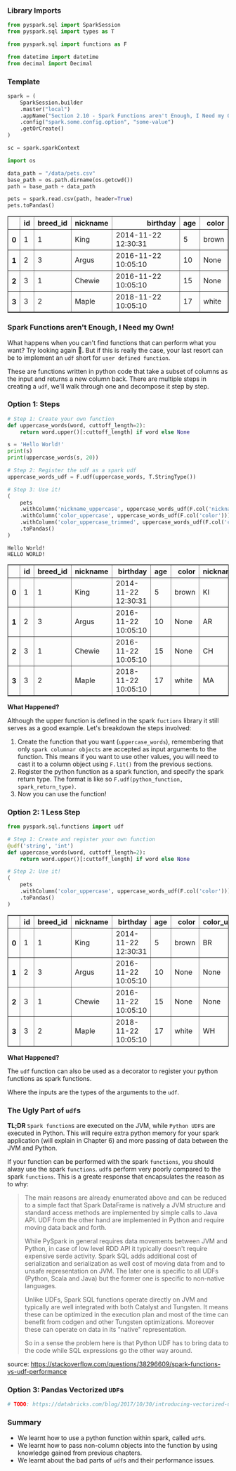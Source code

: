 
### Library Imports


```python
from pyspark.sql import SparkSession
from pyspark.sql import types as T

from pyspark.sql import functions as F

from datetime import datetime
from decimal import Decimal
```

### Template


```python
spark = (
    SparkSession.builder
    .master("local")
    .appName("Section 2.10 - Spark Functions aren't Enough, I Need my Own!")
    .config("spark.some.config.option", "some-value")
    .getOrCreate()
)

sc = spark.sparkContext

import os

data_path = "/data/pets.csv"
base_path = os.path.dirname(os.getcwd())
path = base_path + data_path
```


```python
pets = spark.read.csv(path, header=True)
pets.toPandas()
```




<div>
<table border="1" class="dataframe">
  <thead>
    <tr style="text-align: right;">
      <th></th>
      <th>id</th>
      <th>breed_id</th>
      <th>nickname</th>
      <th>birthday</th>
      <th>age</th>
      <th>color</th>
    </tr>
  </thead>
  <tbody>
    <tr>
      <th>0</th>
      <td>1</td>
      <td>1</td>
      <td>King</td>
      <td>2014-11-22 12:30:31</td>
      <td>5</td>
      <td>brown</td>
    </tr>
    <tr>
      <th>1</th>
      <td>2</td>
      <td>3</td>
      <td>Argus</td>
      <td>2016-11-22 10:05:10</td>
      <td>10</td>
      <td>None</td>
    </tr>
    <tr>
      <th>2</th>
      <td>3</td>
      <td>1</td>
      <td>Chewie</td>
      <td>2016-11-22 10:05:10</td>
      <td>15</td>
      <td>None</td>
    </tr>
    <tr>
      <th>3</th>
      <td>3</td>
      <td>2</td>
      <td>Maple</td>
      <td>2018-11-22 10:05:10</td>
      <td>17</td>
      <td>white</td>
    </tr>
  </tbody>
</table>
</div>



### Spark Functions aren't Enough, I Need my Own!

What happens when you can't find functions that can perform what you want? Try looking again 🤪. But if this is really the case, your last resort can be to implement an `udf` short for `user defined function`.

These are functions written in python code that take a subset of columns as the input and returns a new column back. There are multiple steps in creating a `udf`, we'll walk through one and decompose it step by step. 

### Option 1: Steps


```python
# Step 1: Create your own function
def uppercase_words(word, cuttoff_length=2):
    return word.upper()[:cuttoff_length] if word else None

s = 'Hello World!'
print(s)
print(uppercase_words(s, 20))

# Step 2: Register the udf as a spark udf
uppercase_words_udf = F.udf(uppercase_words, T.StringType())

# Step 3: Use it!
(
    pets
    .withColumn('nickname_uppercase', uppercase_words_udf(F.col('nickname')))
    .withColumn('color_uppercase', uppercase_words_udf(F.col('color')))
    .withColumn('color_uppercase_trimmed', uppercase_words_udf(F.col('color'), F.lit(3)))
    .toPandas()
)
```

    Hello World!
    HELLO WORLD!





<div>
<table border="1" class="dataframe">
  <thead>
    <tr style="text-align: right;">
      <th></th>
      <th>id</th>
      <th>breed_id</th>
      <th>nickname</th>
      <th>birthday</th>
      <th>age</th>
      <th>color</th>
      <th>nickname_uppercase</th>
      <th>color_uppercase</th>
      <th>color_uppercase_trimmed</th>
    </tr>
  </thead>
  <tbody>
    <tr>
      <th>0</th>
      <td>1</td>
      <td>1</td>
      <td>King</td>
      <td>2014-11-22 12:30:31</td>
      <td>5</td>
      <td>brown</td>
      <td>KI</td>
      <td>BR</td>
      <td>BRO</td>
    </tr>
    <tr>
      <th>1</th>
      <td>2</td>
      <td>3</td>
      <td>Argus</td>
      <td>2016-11-22 10:05:10</td>
      <td>10</td>
      <td>None</td>
      <td>AR</td>
      <td>None</td>
      <td>None</td>
    </tr>
    <tr>
      <th>2</th>
      <td>3</td>
      <td>1</td>
      <td>Chewie</td>
      <td>2016-11-22 10:05:10</td>
      <td>15</td>
      <td>None</td>
      <td>CH</td>
      <td>None</td>
      <td>None</td>
    </tr>
    <tr>
      <th>3</th>
      <td>3</td>
      <td>2</td>
      <td>Maple</td>
      <td>2018-11-22 10:05:10</td>
      <td>17</td>
      <td>white</td>
      <td>MA</td>
      <td>WH</td>
      <td>WHI</td>
    </tr>
  </tbody>
</table>
</div>



**What Happened?**

Although the upper function is defined in the spark `fuctions` library it still serves as a good example. Let's breakdown the steps involved:
1. Create the function that you want (`uppercase_words`), remembering that only `spark columnar objects` are accepted as input arguments to the function. This means if you want to use other values, you will need to cast it to a column object using `F.lit()` from the previous sections.
2. Register the python function as a spark function, and specify the spark return type. The format is like so `F.udf(python_function, spark_return_type)`.
3. Now you can use the function!

### Option 2: 1 Less Step


```python
from pyspark.sql.functions import udf

# Step 1: Create and register your own function
@udf('string', 'int')
def uppercase_words(word, cuttoff_length=2):
    return word.upper()[:cuttoff_length] if word else None

# Step 2: Use it!
(
    pets
    .withColumn('color_uppercase', uppercase_words_udf(F.col('color')))
    .toPandas()
)
```




<div>
<table border="1" class="dataframe">
  <thead>
    <tr style="text-align: right;">
      <th></th>
      <th>id</th>
      <th>breed_id</th>
      <th>nickname</th>
      <th>birthday</th>
      <th>age</th>
      <th>color</th>
      <th>color_uppercase</th>
    </tr>
  </thead>
  <tbody>
    <tr>
      <th>0</th>
      <td>1</td>
      <td>1</td>
      <td>King</td>
      <td>2014-11-22 12:30:31</td>
      <td>5</td>
      <td>brown</td>
      <td>BR</td>
    </tr>
    <tr>
      <th>1</th>
      <td>2</td>
      <td>3</td>
      <td>Argus</td>
      <td>2016-11-22 10:05:10</td>
      <td>10</td>
      <td>None</td>
      <td>None</td>
    </tr>
    <tr>
      <th>2</th>
      <td>3</td>
      <td>1</td>
      <td>Chewie</td>
      <td>2016-11-22 10:05:10</td>
      <td>15</td>
      <td>None</td>
      <td>None</td>
    </tr>
    <tr>
      <th>3</th>
      <td>3</td>
      <td>2</td>
      <td>Maple</td>
      <td>2018-11-22 10:05:10</td>
      <td>17</td>
      <td>white</td>
      <td>WH</td>
    </tr>
  </tbody>
</table>
</div>



**What Happened?**

The `udf` function can also be used as a decorator to register your python functions as spark functions. 

Where the inputs are the types of the arguments to the `udf`.

### The Ugly Part of `udf`s

**TL;DR** `Spark function`s are executed on the JVM, while `Python UDF`s are executed in Python. This will require extra python memory for your spark application (will explain in Chapter 6) and more passing of data between the JVM and Python.

If your function can be performed with the spark `functions`, you should alway use the spark `functions`. `udf`s perform very poorly compared to the spark `functions`. This is a greate response that encapsulates the reason as to why:

> The main reasons are already enumerated above and can be reduced to a simple fact that Spark DataFrame is natively a JVM structure and standard access methods are implemented by simple calls to Java API. UDF from the other hand are implemented in Python and require moving data back and forth.
>
> While PySpark in general requires data movements between JVM and Python, in case of low level RDD API it typically doesn't require expensive serde activity. Spark SQL adds additional cost of serialization and serialization as well cost of moving data from and to unsafe representation on JVM. The later one is specific to all UDFs (Python, Scala and Java) but the former one is specific to non-native languages.
>
> Unlike UDFs, Spark SQL functions operate directly on JVM and typically are well integrated with both Catalyst and Tungsten. It means these can be optimized in the execution plan and most of the time can benefit from codgen and other Tungsten optimizations. Moreover these can operate on data in its "native" representation.
>
> So in a sense the problem here is that Python UDF has to bring data to the code while SQL expressions go the other way around.

source: https://stackoverflow.com/questions/38296609/spark-functions-vs-udf-performance

### Option 3: Pandas Vectorized `UDF`s


```python
# TODO: https://databricks.com/blog/2017/10/30/introducing-vectorized-udfs-for-pyspark.html
```

### Summary

* We learnt how to use a python function within spark, called `udf`s.
* We learnt how to pass non-column objects into the function by using knowledge gained from previous chapters.
* We learnt about the bad parts of `udf`s and their performance issues.

